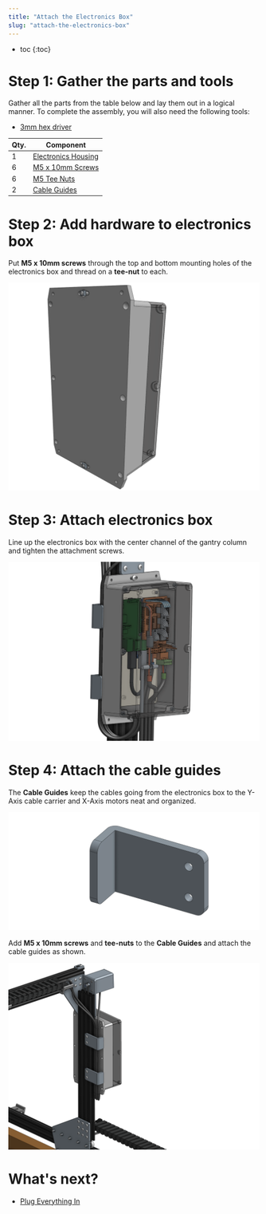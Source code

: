 ```yaml
---
title: "Attach the Electronics Box"
slug: "attach-the-electronics-box"
---
```


* toc
{:toc}


# Step 1: Gather the parts and tools

Gather all the parts from the table below and lay them out in a logical manner. To complete the assembly, you will also need the following tools:

* [3mm hex driver](../../Extras/bom/miscellaneous.md#3mm-hex-driver)

|Qty.                          |Component                     |
|------------------------------|------------------------------|
|1                             |[Electronics Housing](../../Extras/bom/electronics-and-wiring.md#electronics-housing)
|6                             |[M5 x 10mm Screws](../../Extras/bom/fasteners-and-hardware.md#m5-screws)
|6                             |[M5 Tee Nuts](fasteners-and-hardware#m5-tee-nuts)
|2                             |[Cable Guides](../../Extras/bom/plates-and-brackets.md#cable-guides)



# Step 2: Add hardware to electronics box

Put **M5 x 10mm screws** through the top and bottom mounting holes of the electronics box and thread on a **tee-nut** to each.

![electronics_box_tee_nuts.png](_images/electronics_box_tee_nuts.png)



# Step 3: Attach electronics box

Line up the electronics box with the center channel of the gantry column and tighten the attachment screws.

![attached.png](_images/attached.png)



# Step 4: Attach the cable guides

The **Cable Guides** keep the cables going from the electronics box to the Y-Axis cable carrier and X-Axis motors neat and organized.

![cable_clip.png](_images/cable_clip.png)

Add **M5 x 10mm screws** and **tee-nuts** to the **Cable Guides** and attach the cable guides as shown.

![cable_clips.png](_images/cable_clips.png)


# What's next?

 * [Plug Everything In](../electronics/plug-everything-in.md)
